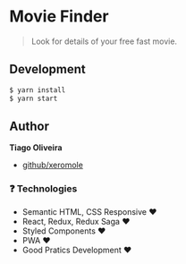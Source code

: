 # Movie Finder

> Look for details of your free fast movie.

## Development

```sh
$ yarn install
$ yarn start
```

## Author

**Tiago Oliveira**

- [github/xeromole](https://github.com/xeromole)

### :question: Technologies

- Semantic HTML, CSS Responsive :heart:
- React, Redux, Redux Saga :heart:
- Styled Components :heart:
- PWA :heart:
- Good Pratics Development :heart:
